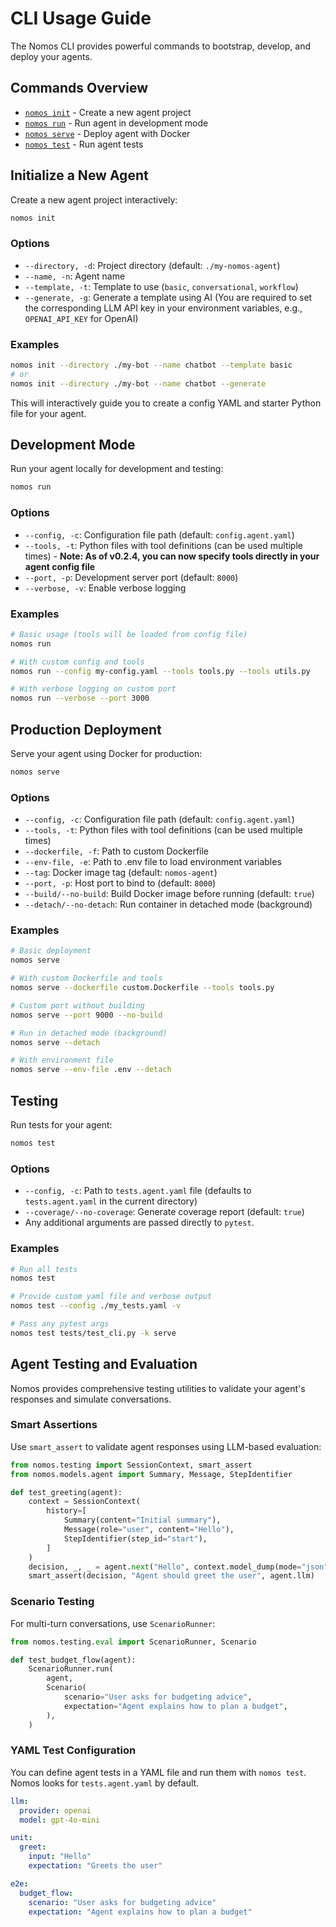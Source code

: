 # CLI Usage Guide

The Nomos CLI provides powerful commands to bootstrap, develop, and deploy your agents.

## Commands Overview

- [`nomos init`](#initialize-a-new-agent) - Create a new agent project
- [`nomos run`](#development-mode) - Run agent in development mode
- [`nomos serve`](#production-deployment) - Deploy agent with Docker
- [`nomos test`](#testing) - Run agent tests

## Initialize a New Agent

Create a new agent project interactively:

```bash
nomos init
```

### Options

- `--directory, -d`: Project directory (default: `./my-nomos-agent`)
- `--name, -n`: Agent name
- `--template, -t`: Template to use (`basic`, `conversational`, `workflow`)
- `--generate, -g`: Generate a template using AI (You are required to set the corresponding LLM API key in your environment variables, e.g., `OPENAI_API_KEY` for OpenAI)

### Examples

```bash
nomos init --directory ./my-bot --name chatbot --template basic
# or
nomos init --directory ./my-bot --name chatbot --generate
```

This will interactively guide you to create a config YAML and starter Python file for your agent.

## Development Mode

Run your agent locally for development and testing:

```bash
nomos run
```

### Options

- `--config, -c`: Configuration file path (default: `config.agent.yaml`)
- `--tools, -t`: Python files with tool definitions (can be used multiple times) - **Note: As of v0.2.4, you can now specify tools directly in your agent config file**
- `--port, -p`: Development server port (default: `8000`)
- `--verbose, -v`: Enable verbose logging

### Examples

```bash
# Basic usage (tools will be loaded from config file)
nomos run

# With custom config and tools
nomos run --config my-config.yaml --tools tools.py --tools utils.py

# With verbose logging on custom port
nomos run --verbose --port 3000
```

## Production Deployment

Serve your agent using Docker for production:

```bash
nomos serve
```

### Options

- `--config, -c`: Configuration file path (default: `config.agent.yaml`)
- `--tools, -t`: Python files with tool definitions (can be used multiple times)
- `--dockerfile, -f`: Path to custom Dockerfile
- `--env-file, -e`: Path to .env file to load environment variables
- `--tag`: Docker image tag (default: `nomos-agent`)
- `--port, -p`: Host port to bind to (default: `8000`)
- `--build/--no-build`: Build Docker image before running (default: `true`)
- `--detach/--no-detach`: Run container in detached mode (background)

### Examples

```bash
# Basic deployment
nomos serve

# With custom Dockerfile and tools
nomos serve --dockerfile custom.Dockerfile --tools tools.py

# Custom port without building
nomos serve --port 9000 --no-build

# Run in detached mode (background)
nomos serve --detach

# With environment file
nomos serve --env-file .env --detach
```

## Testing

Run tests for your agent:

```bash
nomos test
```

### Options

- `--config, -c`: Path to `tests.agent.yaml` file (defaults to `tests.agent.yaml` in the current directory)
- `--coverage/--no-coverage`: Generate coverage report (default: `true`)
- Any additional arguments are passed directly to `pytest`.

### Examples

```bash
# Run all tests
nomos test

# Provide custom yaml file and verbose output
nomos test --config ./my_tests.yaml -v

# Pass any pytest args
nomos test tests/test_cli.py -k serve
```

## Agent Testing and Evaluation

Nomos provides comprehensive testing utilities to validate your agent's responses and simulate conversations.

### Smart Assertions

Use `smart_assert` to validate agent responses using LLM-based evaluation:

```python
from nomos.testing import SessionContext, smart_assert
from nomos.models.agent import Summary, Message, StepIdentifier

def test_greeting(agent):
    context = SessionContext(
        history=[
            Summary(content="Initial summary"),
            Message(role="user", content="Hello"),
            StepIdentifier(step_id="start"),
        ]
    )
    decision, _, _ = agent.next("Hello", context.model_dump(mode="json"))
    smart_assert(decision, "Agent should greet the user", agent.llm)
```

### Scenario Testing

For multi-turn conversations, use `ScenarioRunner`:

```python
from nomos.testing.eval import ScenarioRunner, Scenario

def test_budget_flow(agent):
    ScenarioRunner.run(
        agent,
        Scenario(
            scenario="User asks for budgeting advice",
            expectation="Agent explains how to plan a budget",
        ),
    )
```

### YAML Test Configuration

You can define agent tests in a YAML file and run them with `nomos test`.
Nomos looks for `tests.agent.yaml` by default.

```yaml
llm:
  provider: openai
  model: gpt-4o-mini

unit:
  greet:
    input: "Hello"
    expectation: "Greets the user"

e2e:
  budget_flow:
    scenario: "User asks for budgeting advice"
    expectation: "Agent explains how to plan a budget"
```
